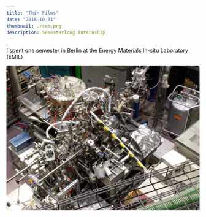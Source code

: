 ```yaml
---
title: "Thin Films"
date: "2016-10-31"
thumbnail: ./sem.png
description: Semesterlong Internship
---
```



I spent one semester in Berlin at the Energy Materials In-situ Laboratory (EMIL)

<div class="kg-card kg-card-image">

![Beamline](./bessy.jpg)

</div>

